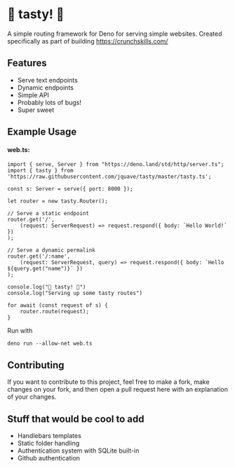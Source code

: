 # 🍦 tasty! 🍦

A simple routing framework for Deno for serving simple websites. Created specifically as part of building https://crunchskills.com/

## Features
* Serve text endpoints
* Dynamic endpoints
* Simple API
* Probably lots of bugs!
* Super sweet

## Example Usage

#### web.ts:

```
import { serve, Server } from "https://deno.land/std/http/server.ts";
import { tasty } from 'https://raw.githubusercontent.com/jquave/tasty/master/tasty.ts';

const s: Server = serve({ port: 8000 });

let router = new tasty.Router();

// Serve a static endpoint
router.get('/',
    (request: ServerRequest) => request.respond({ body: `Hello World!` })
);

// Serve a dynamic permalink
router.get('/:name', 
    (request: ServerRequest, query) => request.respond({ body: `Hello ${query.get("name")}` })
);

console.log("🍦 tasty! 🍦")
console.log("Serving up some tasty routes")

for await (const request of s) {
    router.route(request);
}
```

Run with

```
deno run --allow-net web.ts
```

## Contributing

If you want to contribute to this project, feel free to make a fork, make changes on your fork, and then open a pull request here with an explanation of your changes.

## Stuff that would be cool to add

* Handlebars templates
* Static folder handling
* Authentication system with SQLite built-in
* Github authentication
